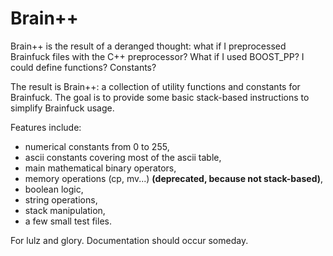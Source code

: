 Brain++
=======

Brain++ is the result of a deranged thought: what if I preprocessed Brainfuck files with the C++ preprocessor? What if I used BOOST_PP? I could define functions? Constants?

The result is Brain++: a collection of utility functions and constants for Brainfuck. The goal is to provide some basic stack-based instructions to simplify Brainfuck usage.

Features include:
  * numerical constants from 0 to 255,
  * ascii constants covering most of the ascii table,
  * main mathematical binary operators,
  * memory operations (cp, mv...) **(deprecated, because not stack-based)**,
  * boolean logic,
  * string operations,
  * stack manipulation,
  * a few small test files.

For lulz and glory.
Documentation should occur someday.
